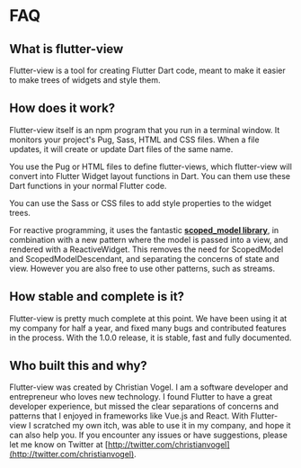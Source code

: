 # FAQ

## What is flutter-view

Flutter-view is a tool for creating Flutter Dart code, meant to make it easier to make trees of widgets and style them.

## How does it work?

Flutter-view itself is an npm program that you run in a terminal window. It monitors your project's Pug, Sass, HTML and CSS files. When a file updates, it will create or update Dart files of the same name.

You use the Pug or HTML files to define flutter-views, which flutter-view will convert into Flutter Widget layout functions in Dart. You can them use these Dart functions in your normal Flutter code.

You can use the Sass or CSS files to add style properties to the widget trees.

For reactive programming, it uses the fantastic [**scoped\_model library**](https://pub.dartlang.org/packages/scoped_model), in combination with a new pattern where the model is passed into a view, and rendered with a ReactiveWidget. This removes the need for ScopedModel and ScopedModelDescendant, and separating the concerns of state and view. However you are also free to use other patterns, such as streams.

## How stable and complete is it?

Flutter-view is pretty much complete at this point. We have been using it at my company for half a year, and fixed many bugs and contributed features in the process. With the 1.0.0 release, it is stable, fast and fully documented.

## Who built this and why?

Flutter-view was created by Christian Vogel. I am a software developer and entrepreneur who loves new technology. I found Flutter to have a great developer experience, but missed the clear separations of concerns and patterns that I enjoyed in frameworks like Vue.js and React. With Flutter-view I scratched my own itch, was able to use it in my company, and hope it can also help you. If you encounter any issues or have suggestions, please let me know on Twitter at [http://twitter.com/christianvogel](http://twitter.com/christianvogel).

